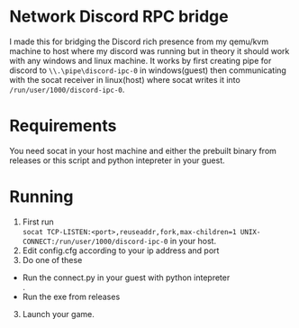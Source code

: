 # Network Discord RPC bridge
I made this for bridging the Discord rich presence from my qemu/kvm machine to host where my discord was 
running but in theory it should work with any windows and linux machine.
It works by first creating pipe for discord to `\\.\pipe\discord-ipc-0` in windows(guest) then 
communicating with the socat receiver in linux(host) where socat writes it into `/run/user/1000/discord-ipc-0`.

# Requirements
You need socat in your host machine and either the prebuilt binary from releases or this script and python intepreter in your guest.

# Running
1. First run </br>`socat TCP-LISTEN:<port>,reuseaddr,fork,max-children=1 UNIX-CONNECT:/run/user/1000/discord-ipc-0` in your host.
2. Edit config.cfg according to your ip address and port
3. Do one of these
  - Run the connect.py in your guest with python intepreter </br>.
  - Run the exe from releases </br>
3. Launch your game.


